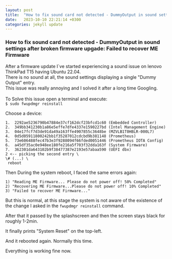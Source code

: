 ```yaml
---
layout: post
title:  "How to fix sound card not detected - DummyOutput in sound settings after broken firmware upgade: Failed to recover ME Firmware"
date:   2023-10-10 22:21:14 +0300
categories: jekyll update
---
```

### How to fix sound card not detected - DummyOutput in sound settings after broken firmware upgade: Failed to recover ME Firmware

After a firmware update I`ve started experiencing a sound issue on lenovo ThinkPad T15 having Ubuntu 22.04. \
There is no sound at all, the sound settings displaying a single "Dummy Output" entry. \
This issue was really annoying and I solved it after a long time Googling. \
\
To Solve this issue open a terminal and execute: \
```$ sudo fwupdmgr reinstall ```

Choose a device:
```0.  Cancel
1.  2292ae5236790b47884e37cf162dcf23bfcd1c60 (Embedded Controller)
2.  349bb341230b1a86e5effe7dfe4337e1590227bd (Intel Management Engine)
3.  04e17fcf7d3de91da49a163ffe4907855c3648be (MZVLB1T0HBLR-000L7)
4.  0d5d05911800242bb1f35287012cdcbd9b381148 (Prometheus)
5.  73e606488fec47b3e3f9288094f66fded0051446 (Prometheus IOTA Config)
6.  a45df35ac0e948ee180fe216a5f703f32dda163f (System Firmware)
7.  362301da643102b9f38477387e2193e57abaa590 (UEFI dbx)
2 <-- picking the second entry \
\# (...) \
 reboot
```

Then During the system reboot, I faced the same errors again:

```
1) "Reading ME Firmware... Please do not power off! 50% Completed"
2) "Recovering ME Firmware...Please do not power off! 10% Completed"
3) "Failed to recover ME Firmware..."
```

But this is normal, at this stage the system is not aware of the existence of the change I asked in the ```fwupdmgr reinstall``` command.

After that it passed by the splashscreen and then the screen stays black for roughly 1-2min.

It finally prints "System Reset" on the top-left.

And it rebooted again. Normally this time.

Everything is working fine now.